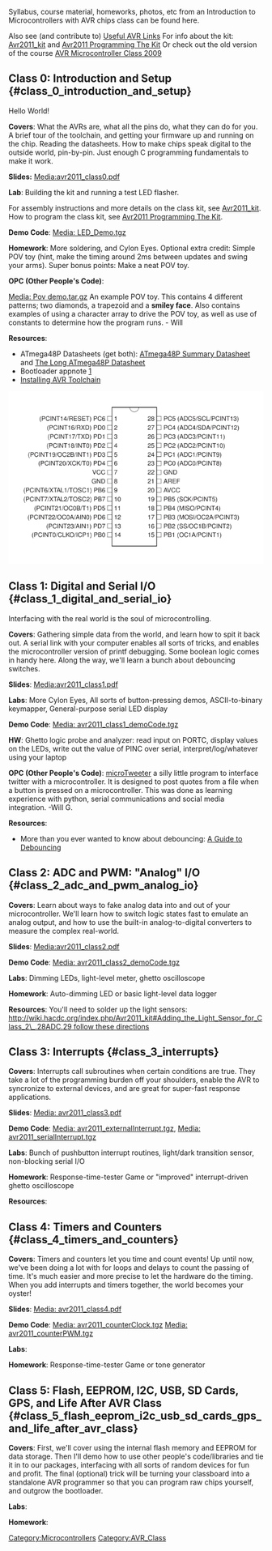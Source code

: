 Syllabus, course material, homeworks, photos, etc from an Introduction
to Microcontrollers with AVR chips class can be found here.

Also see (and contribute to) [Useful AVR
Links](Useful_AVR_Links) For info about the kit:
[Avr2011_kit](Avr2011_kit) and [Avr2011 Programming The
Kit](Avr2011_Programming_The_Kit) Or check out the old
version of the course [AVR Microcontroller Class
2009](AVR_Microcontroller_Class_2009)

## Class 0: Introduction and Setup {#class_0_introduction_and_setup}

Hello World!

**Covers**: What the AVRs are, what all the pins do, what they can do
for you. A brief tour of the toolchain, and getting your firmware up and
running on the chip. Reading the datasheets. How to make chips speak
digital to the outside world, pin-by-pin. Just enough C programming
fundamentals to make it work.

**Slides:**
[Media:avr2011_class0.pdf](Media:avr2011_class0.pdf)

**Lab**: Building the kit and running a test LED flasher.

For assembly instructions and more details on the class kit, see
[Avr2011_kit](Avr2011_kit). How to program the class kit, see
[Avr2011 Programming The Kit](Avr2011_Programming_The_Kit).

**Demo Code**: [Media: LED_Demo.tgz](Media:_LED_Demo.tgz)

**Homework**: More soldering, and Cylon Eyes. Optional extra credit:
Simple POV toy (hint, make the timing around 2ms between updates and
swing your arms). Super bonus points: Make a neat POV toy.

**OPC (Other People's Code)**:

[Media: Pov demo.tar.gz](Media:_Pov_demo.tar.gz) An example
POV toy. This contains 4 different patterns; two diamonds, a trapezoid
and a **smiley face**. Also contains examples of using a character array
to drive the POV toy, as well as use of constants to determine how the
program runs. - Will

**Resources**:

-   ATmega48P Datasheets (get both): [ATmega48P Summary
    Datasheet](http://www.atmel.com/dyn/resources/prod_documents/8025S.pdf)
    and [The Long ATmega48P
    Datasheet](http://www.atmel.com/dyn/resources/prod_documents/doc8025.pdf)
-   Bootloader appnote
    [1](http://www.atmel.com/dyn/resources/prod_documents/doc1644.pdf)
-   [Installing AVR Toolchain](Installing_AVR_Toolchain)

![ 500px](Screenshot-ATmega48-88-168.png " 500px")

## Class 1: Digital and Serial I/O {#class_1_digital_and_serial_io}

Interfacing with the real world is the soul of microcontrolling.

**Covers**: Gathering simple data from the world, and learn how to spit
it back out. A serial link with your computer enables all sorts of
tricks, and enables the microcontroller version of printf debugging.
Some boolean logic comes in handy here. Along the way, we'll learn a
bunch about debouncing switches.

**Slides**:
[Media:avr2011_class1.pdf](Media:avr2011_class1.pdf)

**Labs**: More Cylon Eyes, All sorts of button-pressing demos,
ASCII-to-binary keymapper, General-purpose serial LED display

**Demo Code**: [Media:
avr2011_class1_demoCode.tgz](Media:_avr2011_class1_demoCode.tgz)

**HW**: Ghetto logic probe and analyzer: read input on PORTC, display
values on the LEDs, write out the value of PINC over serial,
interpret/log/whatever using your laptop

**OPC (Other People's Code)**: [microTweeter](microTweeter) a
silly little program to interface twitter with a microcontroller. It is
designed to post quotes from a file when a button is pressed on a
microcontroller. This was done as learning experience with python,
serial communications and social media integration. -Will G.

**Resources**:

-   More than you ever wanted to know about debouncing: [A Guide to
    Debouncing](http://www.ganssle.com/debouncing.htm)

## Class 2: ADC and PWM: "Analog" I/O {#class_2_adc_and_pwm_analog_io}

**Covers**: Learn about ways to fake analog data into and out of your
microcontroller. We'll learn how to switch logic states fast to emulate
an analog output, and how to use the built-in analog-to-digital
converters to measure the complex real-world.

**Slides**:
[Media:avr2011_class2.pdf](Media:avr2011_class2.pdf)

**Demo Code**: [Media:
avr2011_class2_demoCode.tgz](Media:_avr2011_class2_demoCode.tgz)

**Labs**: Dimming LEDs, light-level meter, ghetto oscilloscope

**Homework**: Auto-dimming LED or basic light-level data logger

**Resources**: You'll need to solder up the light sensors:
[http://wiki.hacdc.org/index.php/Avr2011_kit#Adding_the_Light_Sensor_for_Class_2\_.28ADC.29
follow these
directions](http://wiki.hacdc.org/index.php/Avr2011_kit#Adding_the_Light_Sensor_for_Class_2_.28ADC.29_follow_these_directions)

## Class 3: Interrupts {#class_3_interrupts}

**Covers**: Interrupts call subroutines when certain conditions are
true. They take a lot of the programming burden off your shoulders,
enable the AVR to syncronize to external devices, and are great for
super-fast response applications.

**Slides**: [Media:
avr2011_class3.pdf](Media:_avr2011_class3.pdf)

**Demo Code**: [Media:
avr2011_externalInterrupt.tgz](Media:_avr2011_externalInterrupt.tgz),
[Media:
avr2011_serialInterrupt.tgz](Media:_avr2011_serialInterrupt.tgz)

**Labs**: Bunch of pushbutton interrupt routines, light/dark transition
sensor, non-blocking serial I/O

**Homework**: Response-time-tester Game or "improved" interrupt-driven
ghetto oscilloscope

**Resources**:

## Class 4: Timers and Counters {#class_4_timers_and_counters}

**Covers**: Timers and counters let you time and count events! Up until
now, we've been doing a lot with for loops and delays to count the
passing of time. It's much easier and more precise to let the hardware
do the timing. When you add interrupts and timers together, the world
becomes your oyster!

**Slides**: [Media:
avr2011_class4.pdf](Media:_avr2011_class4.pdf)

**Demo Code**: [Media:
avr2011_counterClock.tgz](Media:_avr2011_counterClock.tgz)
[Media:
avr2011_counterPWM.tgz](Media:_avr2011_counterPWM.tgz)

**Labs**:

**Homework**: Response-time-tester Game or tone generator

## Class 5: Flash, EEPROM, I2C, USB, SD Cards, GPS, and Life After AVR Class {#class_5_flash_eeprom_i2c_usb_sd_cards_gps_and_life_after_avr_class}

**Covers**: First, we'll cover using the internal flash memory and
EEPROM for data storage. Then I'll demo how to use other people's
code/libraries and tie it in to our packages, interfacing with all sorts
of random devices for fun and profit. The final (optional) trick will be
turning your classboard into a standalone AVR programmer so that you can
program raw chips yourself, and outgrow the bootloader.

**Labs**:

**Homework**:

[Category:Microcontrollers](Category:Microcontrollers)
[Category:AVR_Class](Category:AVR_Class)
